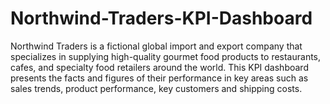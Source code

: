 # Northwind-Traders-KPI-Dashboard
Northwind Traders is a fictional global import and export company that specializes in supplying high-quality
gourmet food products to restaurants, cafes, and specialty food retailers around the world. This KPI dashboard
presents the facts and figures of their performance in key areas such as sales trends, product performance, key
customers and shipping costs.

